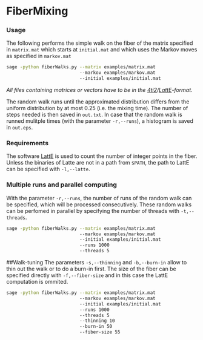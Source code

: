 # FiberMixing

### Usage
The following performs the simple walk on the fiber of the
matrix specified in `matrix.mat` which starts at `initial.mat` and
which uses the Markov moves as specified in `markov.mat`

```bash
sage -python fiberWalks.py --matrix examples/matrix.mat 
                           --markov examples/markov.mat 
                           --initial examples/initial.mat 
```

*All files containing matrices or vectors have to be in the
[4ti2](www.4ti2.de)/[LattE](https://www.math.ucdavis.edu/~latte/)-format.*

The random walk runs until the approximated distribution differs from
the uniform distribution by at most 0.25 (i.e. the mixing time). The
number of steps needed is then saved in `out.txt`. In case that the
random walk is runned mulitple times (with the parameter `-r,--runs`),
a histogram is saved in `out.eps`.

### Requirements
The software [LattE](https://www.math.ucdavis.edu/~latte/) is used to
count the number of integer points in the fiber. Unless the binaries
of Latte are not in a path from `$PATH`, the path to LattE can be
specified with `-l,--latte`.


### Multiple runs and parallel computing
With the parameter `-r,--runs`, the number of runs of the random walk
can be specified, which will be processed consecutively. These random
walks can be perfomed in parallel by specifying the number of threads
with `-t,--threads`.

```bash
sage -python fiberWalks.py --matrix examples/matrix.mat 
                           --markov examples/markov.mat  
                           --initial examples/initial.mat 
                           --runs 1000 
                           --threads 5
```

##Walk-tuning
The parameters `-s,--thinning` and `-b,--burn-in` allow to thin out
the walk or to do a burn-in first. The size of the fiber can be
specified directly with `-f,--fiber-size` and in this case the LattE
computation is ommited.

```bash
sage -python fiberWalks.py --matrix examples/matrix.mat 
                           --markov examples/markov.mat  
                           --initial examples/initial.mat 
                           --runs 1000 
                           --threads 5
                           --thinning 10
                           --burn-in 50
                           --fiber-size 55
```
